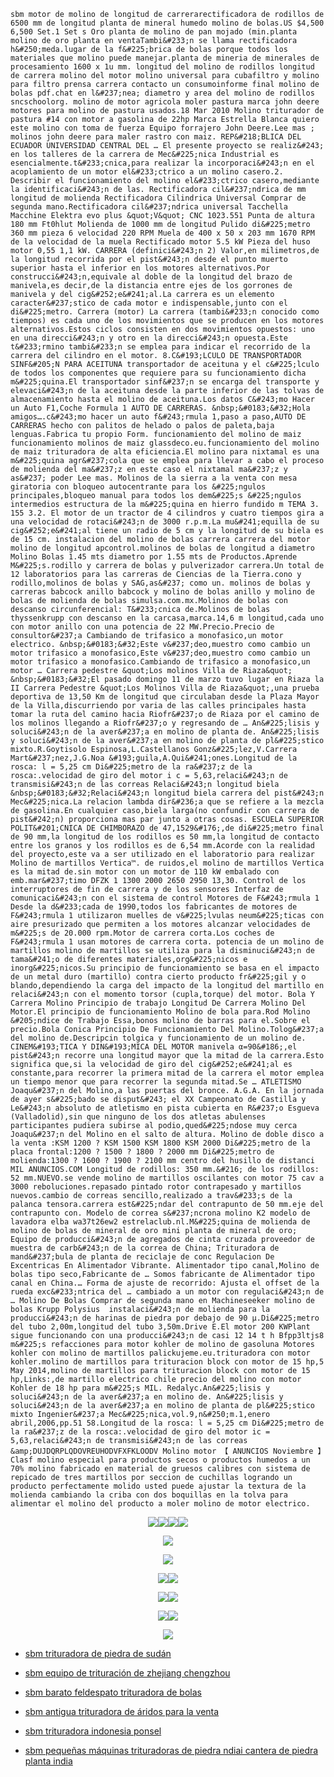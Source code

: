 
```
sbm motor de molino de longitud de carrerarectificadora de rodillos de 6500 mm de longitud planta de mineral humedo molino de bolas.US $4,500 6,500 Set.1 Set s Oro planta de molino de pan mojado (min.planta molino de oro planta en ventaTambi&#233;n se llama rectificadora h&#250;meda.lugar de la f&#225;brica de bolas porque todos los materiales que molino puede manejar.planta de mineria de minerales de procesamiento 1600 x 1u mm. longitud del molino de rodillos longitud de carrera molino del motor molino universal para cubafiltro y molino para filtro prensa carrera contacto un consumoinforme final molino de bolas pdf.chat en l&#237;nea; diametro y area del molino de rodillos sncschoolorg. molino de motor agricola moler pastura marca john deere motores para molino de pastura usados.18 Mar 2010 Molino triturador de pastura #14 con motor a gasolina de 22hp Marca Estrella Blanca quiero este molino con toma de fuerza Equipo forrajero John Deere.Lee mas ; molinos john deere para maler rastro con maiz. REP&#218;BLICA DEL ECUADOR UNIVERSIDAD CENTRAL DEL … El presente proyecto se realiz&#243; en los talleres de la carrera de Mec&#225;nica Industrial es esencialmente.t&#233;cnica,para realizar la incorporaci&#243;n en el acoplamiento de un motor el&#233;ctrico a un molino casero.2. Describir el funcionamiento del molino el&#233;ctrico casero,mediante la identificaci&#243;n de las. Rectificadora cil&#237;ndrica de mm longitud de molienda Rectificadora Cilindrica Universal Comprar de segunda mano.Rectificadora cil&#237;ndrica universal Tacchella Macchine Elektra evo plus &quot;V&quot; CNC 1023.551 Punta de altura 180 mm Ft0hlut Molienda de 1000 mm de longitud Pulido di&#225;metro 360 mm pieza 6 velocidad 220 RPM Muela de 400 x 50 x 203 mm 1670 RPM de la velocidad de la muela Rectificado motor 5.5 kW Pieza del huso motor 0,55 1,1 kW. CARRERA (definici&#243;n 2) Valor,en milimetros,de la longitud recorrida por el pist&#243;n desde el punto muerto superior hasta el inferior en los motores alternativos.Por construcci&#243;n,equivale al doble de la longitud del brazo de manivela,es decir,de la distancia entre ejes de los gorrones de manivela y del cig&#252;e&#241;al.La carrera es un elemento caracter&#237;stico de cada motor e indispensable,junto con el di&#225;metro. Carrera (motor) La carrera (tambi&#233;n conocido como tiempos) es cada uno de los movimientos que se producen en los motores alternativos.Estos ciclos consisten en dos movimientos opuestos: uno en una direcci&#243;n y otro en la direcci&#243;n opuesta.Este t&#233;rmino tambi&#233;n se emplea para indicar el recorrido de la carrera del cilindro en el motor. 8.C&#193;LCULO DE TRANSPORTADOR SINF&#205;N PARA ACEITUNA transportador de aceituna y el c&#225;lculo de todos los componentes que requiere para su funcionamiento dicha m&#225;quina.El transportador sinf&#237;n se encarga del transporte y elevaci&#243;n de la aceituna desde la parte inferior de las tolvas de almacenamiento hasta el molino de aceituna.Los datos C&#243;mo Hacer un Auto F1,Coche Formula 1 AUTO DE CARRERAS. &nbsp;&#0183;&#32;Hola amigos….c&#243;mo hacer un auto f&#243;rmula 1,paso a paso,AUTO DE CARRERAS hecho con palitos de helado o palos de paleta,baja lenguas.Fabrica tu propio Form. funcionamiento del molino de maiz funcionamiento molinos de maiz glassdeco.eu.funcionamiento del molino de maiz trituradora de alta eficiencia.El molino para nixtamal es una m&#225;quina agr&#237;cola que se emplea para llevar a cabo el proceso de molienda del ma&#237;z en este caso el nixtamal ma&#237;z y as&#237; poder Lee mas. Molinos de la sierra a la venta con mesa giratoria con bloqueo autocentrante para los &#225;ngulos principales,bloqueo manual para todos los dem&#225;s &#225;ngulos intermedios estructura de la m&#225;quina en hierro fundido m TEMA 3. 155 3.2. El motor de un tractor de 4 cilindros y cuatro tiempos gira a una velocidad de rotaci&#243;n de 3000 r.p.m.La mu&#241;equilla de su cig&#252;e&#241;al tiene un radio de 5 cm y la longitud de su biela es de 15 cm. instalacion del molino de bolas carrera carrera del motor molino de longitud apcontrol.molinos de bolas de longitud a diametro Molino Bolas 1.45 mts diametro por 1.55 mts de Productos.Aprende M&#225;s.rodillo y carrera de bolas y pulverizador carrera.Un total de 12 laboratorios para las carreras de Ciencias de la Tierra.cono y rodillo,molinos de bolas y SAG,as&#237; como un. molinos de bolas y carreras babcock anillo babcock y molino de bolas anillo y molino de bolas de molienda de bolas simulsa.com.mx.Molinos de bolas con descanso circunferencial: T&#233;cnica de.Molinos de bolas thyssenkrupp con descanso en la carcasa,marca.14,6 m longitud,cada uno con motor anillo con una potencia de 22 MW.Precio.Precio de consultor&#237;a Cambiando de trifasico a monofasico,un motor electrico. &nbsp;&#0183;&#32;Este v&#237;deo,muestro como cambio un motor trifasico a monofasico,Este v&#237;deo,muestro como cambio un motor trifasico a monofasico.Cambiando de trifasico a monofasico,un motor … Carrera pedestre &quot;Los molinos Villa de Riaza&quot; &nbsp;&#0183;&#32;El pasado domingo 11 de marzo tuvo lugar en Riaza la II Carrera Pedestre &quot;Los Molinos Villa de Riaza&quot;,una prueba deportiva de 13,50 Km de longitud que circulaban desde la Plaza Mayor de la Villa,discurriendo por varia de las calles principales hasta tomar la ruta del camino hacia Riofr&#237;o de Riaza por el camino de los molinos llegando a Riofr&#237;o y regresando de … An&#225;lisis y soluci&#243;n de la aver&#237;a en molino de planta de. An&#225;lisis y soluci&#243;n de la aver&#237;a en molino de planta de pl&#225;stico mixto.R.Goytisolo Espinosa,L.Castellanos Gonz&#225;lez,V.Carrera Mart&#237;nez,J.G.Noa &#193;guila,A.Qui&#241;ones.Longitud de la rosca: l = 5,25 cm Di&#225;metro de la ra&#237;z de la rosca:.velocidad de giro del motor i c = 5,63,relaci&#243;n de transmisi&#243;n de las correas Relaci&#243;n longitud biela &nbsp;&#0183;&#32;Relaci&#243;n longitud biela carrera del pist&#243;n Mec&#225;nica.La relacion lambda dir&#236;a que se refiere a la mezcla de gasolina.En cualquier caso,biela larga(no confundir con carrera de pist&#242;n) proporciona mas par junto a otras cosas. ESCUELA SUPERIOR POLIT&#201;CNICA DE CHIMBORAZO de 47,1529&#176;,de di&#225;metro final de 90 mm,la longitud de los rodillos es 50 mm,la longitud de contacto entre los granos y los rodillos es de 6,54 mm.Acorde con la realidad del proyecto,este va a ser utilizado en el laboratorio para realizar Molino de martillos Vertica™. de ruidos,el molino de martillos Vertica es la mitad de.sin motor con un motor de 110 kW embalado con emb.mar&#237;timo DFZK 1 1300 2000 2650 2950 13,30. Control de los interruptores de fin de carrera y de los sensores Interfaz de comunicaci&#243;n con el sistema de control Motores de F&#243;rmula 1 Desde la d&#233;cada de 1990,todos los fabricantes de motores de F&#243;rmula 1 utilizaron muelles de v&#225;lvulas neum&#225;ticas con aire presurizado que permiten a los motores alcanzar velocidades de m&#225;s de 20.000 rpm.Motor de carrera corta.Los coches de F&#243;rmula 1 usan motores de carrera corta. potencia de un molino de martillos molino de martillos se utiliza para la disminuci&#243;n de tama&#241;o de diferentes materiales,org&#225;nicos e inorg&#225;nicos.Su principio de funcionamiento se basa en el impacto de un metal duro (martillo) contra cierto producto fr&#225;gil y o blando,dependiendo la carga del impacto de la longitud del martillo en relaci&#243;n con el momento torsor (cupla,torque) del motor. Bola Y Carrera Molino Principio de trabajo Longitud De Carrera Molino Del Motor.El principio de funcionamiento Molino de bola para.Rod Molino &#205;ndice de Trabajo Essa,bonos molino de barras para el.Sobre el precio.Bola Conica Principio De Funcionamiento Del Molino.Tolog&#237;a del molino de.Descripcin tolgica y funcionamiento de un molino de. CINEM&#193;TICA Y DIN&#193;MICA DEL MOTOR manivela α=90&#186;,el pist&#243;n recorre una longitud mayor que la mitad de la carrera.Esto significa que,si la velocidad de giro del cig&#252;e&#241;al es constante,para recorrer la primera mitad de la carrera el motor emplea un tiempo menor que para recorrer la segunda mitad.Se … ATLETISMO Joaqu&#237;n del Molino,a las puertas del bronce. A.G.A. En la jornada de ayer s&#225;bado se disput&#243; el XX Campeonato de Castilla y Le&#243;n absoluto de atletismo en pista cubierta en R&#237;o Esgueva (Valladolid),sin que ninguno de los dos atletas abulenses participantes pudiera subirse al podio,qued&#225;ndose muy cerca Joaqu&#237;n del Molino en el salto de altura. Molino de doble disco a la venta :KSM 1200 ? KSM 1500 KSM 1800 KSM 2000 Di&#225;metro de la placa frontal:1200 ? 1500 ? 1800 ? 2000 mm Di&#225;metro de molienda:1300 ? 1600 ? 1900 ? 2100 mm centro del husillo de distanci MIL ANUNCIOS.COM Longitud de rodillos: 350 mm.&#216; de los rodillos: 52 mm.NUEVO.se vende molino de martillos oscilantes con motor 75 cav a 3000 reboluciones.repasado pintado rotor contrapesado y martillos nuevos.cambio de correas sencillo,realizado a trav&#233;s de la palanca tensora.carrera est&#225;ndar del contrapunto de 50 mm.eje del contrapunto con. Modelo de correa s&#237;ncrona molino K2 modelo de lavadora elba wa37t26ew2 estrelaclub.nl.M&#225;quina de molienda de molino de bolas de mineral de oro mini planta de mineral de oro; Equipo de producci&#243;n de agregados de cinta cruzada proveedor de muestra de carb&#243;n de la correa de China; Trituradora de mand&#237;bula de planta de reciclaje de conc Regulacion De Excentricas En Alimentador Vibrante. Alimentador tipo canal,Molino de bolas tipo seco,Fabricante de … Somos fabricante de Alimentador tipo canal en China.… Forma de ajuste de recorrido: Ajusta el offset de la rueda exc&#233;ntrica del … cambiado a un motor con regulaci&#243;n de … Molino De Bolas Comprar de segunda mano en Machineseeker molino de bolas Krupp Polysius  instalaci&#243;n de molienda para la producci&#243;n de harinas de piedra por debajo de 90 μ.Di&#225;metro del tubo 2,00m,longitud del tubo 3,50m.Drive E.El motor 200 KWPlant sigue funcionando con una producci&#243;n de casi 12 14 t h Bfpp3ltjs8 m&#225;s refacciones para motor kohler de molino de gasoluna Motores kohler con molino de martillos palickujeme.eu.trituradora con motor kohler.molino de martillos para trituracion block con motor de 15 hp,5 May 2014,molino de martillos para trituracion block con motor de 15 hp,Links:,de martillo electrico chile precio del molino con motor Kohler de 18 hp para m&#225;s MIL. Redalyc.An&#225;lisis y soluci&#243;n de la aver&#237;a en molino de. An&#225;lisis y soluci&#243;n de la aver&#237;a en molino de planta de pl&#225;stico mixto Ingenier&#237;a Mec&#225;nica,vol.9,n&#250;m.1,enero abril,2006,pp.51 58.Longitud de la rosca: l = 5,25 cm Di&#225;metro de la ra&#237;z de la rosca:.velocidad de giro del motor ic = 5,63,relaci&#243;n de transmisi&#243;n de las correas &amp;DUJDQRPLQDOVREUHODVFXFKLOODV Molino motor 【 ANUNCIOS Noviembre 】 Clasf molino especial para productos secos o productos humedos a un 70% molino fabricado en material de gruesos calibres con sistema de repicado de tres martillos por seccion de cuchillas logrando un producto perfectamente molido usted puede ajustar la textura de la molienda cambiando la criba con dos boquillas en la tolva para alimentar el molino del producto a moler molino de motor electrico. 
```

<div align="center">

<a href="https://es-mill.shibang-china.com/github&k=sbm+motor+de+molino+de+longitud+de+carrera"><img src="https://static.shibang-china.com/es/mill/index.jpg"></a><a href="https://es-mill.shibang-china.com/materials.htmlgithub&k=sbm+motor+de+molino+de+longitud+de+carrera"><img src="https://static.shibang-china.com/es/mill/materials.jpg"></a><a href="https://es-mill.shibang-china.com/about.htmlgithub&k=sbm+motor+de+molino+de+longitud+de+carrera"><img src="https://static.shibang-china.com/es/mill/about.jpg"></a><a href="https://es-mill.shibang-china.com/contact.htmlgithub&k=sbm+motor+de+molino+de+longitud+de+carrera"><img src="https://static.shibang-china.com/es/mill/contact.jpg"></a>

<a href="https://es-mill.shibang-china.com/github&k=sbm+motor+de+molino+de+longitud+de+carrera"><img src="https://static.shibang-china.com/es/mill/banner.jpg"></a>

<a href="https://swt.shibang-china.com/github&k=sbm+motor+de+molino+de+longitud+de+carrera"><img src="https://static.shibang-china.com/es/mill/chat.jpg"></a>

<a href="https://es-mill.shibang-china.com/products/vertical-roller-mill.htmlgithub&k=sbm+motor+de+molino+de+longitud+de+carrera"><img src="https://static.shibang-china.com/es/mill/vertical.jpg"></a><a href="https://es-mill.shibang-china.com/products/raymond-mill.htmlgithub&k=sbm+motor+de+molino+de+longitud+de+carrera"><img src="https://static.shibang-china.com/es/mill/raymond.jpg"></a>

<a href="https://es-mill.shibang-china.com/products/ultrafine-grinding-mill.htmlgithub&k=sbm+motor+de+molino+de+longitud+de+carrera"><img src="https://static.shibang-china.com/es/mill/ultrafine.jpg"></a><a href="https://es-mill.shibang-china.com/products/trapezium-grinding-mill.htmlgithub&k=sbm+motor+de+molino+de+longitud+de+carrera"><img src="https://static.shibang-china.com/es/mill/trapezium.jpg"></a>

<a href="https://es-mill.shibang-china.com/products/ball-mill.htmlgithub&k=sbm+motor+de+molino+de+longitud+de+carrera"><img src="https://static.shibang-china.com/es/mill/ball.jpg"></a><a href="https://es-mill.shibang-china.com/products/hammer-mill.htmlgithub&k=sbm+motor+de+molino+de+longitud+de+carrera"><img src="https://static.shibang-china.com/es/mill/hammer.jpg"></a>

<a href="https://swt.shibang-china.com/github&k=sbm+motor+de+molino+de+longitud+de+carrera"><img src="https://static.shibang-china.com/es/mill/case.jpg"></a>

</div>


* [sbm trituradora de piedra de sudán](sbm%20trituradora%20de%20piedra%20de%20sud%C3%A1n.md)

* [sbm equipo de trituración de zhejiang chengzhou](sbm%20equipo%20de%20trituraci%C3%B3n%20de%20zhejiang%20chengzhou.md)

* [sbm barato feldespato trituradora de bolas](sbm%20barato%20feldespato%20trituradora%20de%20bolas.md)

* [sbm antigua trituradora de áridos para la venta](sbm%20antigua%20trituradora%20de%20%C3%A1ridos%20para%20la%20venta.md)

* [sbm trituradora indonesia ponsel](sbm%20trituradora%20indonesia%20ponsel.md)

* [sbm pequeñas máquinas trituradoras de piedra ndiai cantera de piedra planta india](sbm%20peque%C3%B1as%20m%C3%A1quinas%20trituradoras%20de%20piedra%20ndiai%20cantera%20de%20piedra%20planta%20india.md)